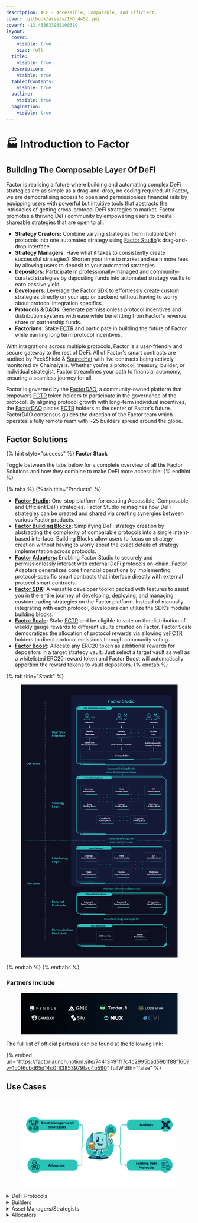 ```yaml
---
description: ACE - Accessible, Composable, and Efficient.
cover: .gitbook/assets/IMG_4452.jpg
coverY: -13.438633938100319
layout:
  cover:
    visible: true
    size: full
  title:
    visible: true
  description:
    visible: true
  tableOfContents:
    visible: true
  outline:
    visible: true
  pagination:
    visible: true
---
```


# 🏭 Introduction to Factor

## Building The Composable Layer Of DeFi

Factor is realising a future where building and automating complex DeFi strategies are as simple as a drag-and-drop, no coding required. At Factor, we are democratising access to open and permissionless financial rails by equipping users with powerful but intuitive tools that abstracts the intricacies of getting cross-protocol DeFi strategies to market. Factor promotes a thriving DeFi community by empowering users to create shareable strategies that are open to all.

* **Strategy Creators:** Combine varying strategies from multiple DeFi protocols into one automated strategy using [Factor Studio](factor-studio/factor-studio.md)'s drag-and-drop interface.
* **Strategy Managers:** Have what it takes to consistently create successful strategies? Shorten your time to market and earn more fees by allowing users to deposit to your automated strategies.
* **Depositors:** Participate in professionally-managed and community-curated strategies by depositing funds into automated strategy vaults to earn passive yield.
* **Developers:** Leverage the [Factor SDK](factor-sdk/factor-sdk.md) to effortlessly create custom strategies directly on your app or backend without having to worry about protocol integration specifics.
* **Protocols & DAOs:** Generate permissionless protocol incentives and distribution systems with ease while benefitting from Factor's revenue share or partnership funds.
* **Factorians:** Stake [FCTR](governance/fctr-token/) and participate in building the future of Factor while earning long term protocol incentives.

With integrations across multiple protocols, Factor is a user-friendly and secure gateway to the rest of DeFi. All of Factor's smart contracts are audited by PeckShield & [SourceHat](https://sourcehat.com/audits/Factor/) with live contracts being actively monitored by Chainalysis. Whether you're a protocol, treasury, builder, or individual strategist, Factor streamlines your path to financial autonomy, ensuring a seamless journey for all.

Factor is governed by the [FactorDAO](governance/factordao/), a community-owned platform that empowers [FCTR](governance/fctr-token/#fctr) token holders to participate in the governance of the protocol. By aligning protocol growth with long-term individual incentives, the [FactorDAO](governance/factordao/) places [FCTR](governance/fctr-token/#fctr) holders at the center of Factor’s future. FactorDAO consensus guides the direction of the Factor team which operates a fully remote ream with \~25 builders spread around the globe.

## Factor Solutions

{% hint style="success" %}
**Factor Stack**

Toggle between the tabs below for a complete overview of all the Factor Solutions and how they combine to make DeFi more accessible!
{% endhint %}

{% tabs %}
{% tab title="Products" %}
* [**Factor Studio**](factor-studio/factor-studio.md)**:** One-stop platform for creating Accessible, Composable, and Efficient DeFi strategies. Factor Studio reimagines how DeFi strategies can be created and shared via creating synergies between various Factor products.
* [**Factor Building Blocks**](./#factor-building-blocks)**:** Simplifying DeFi strategy creation by abstracting the complexity of comparable protocols into a single intent-based interface. Building Blocks allow users to focus on strategy creation without having to worry about the exact details of strategy implementation across protocols.
* [**Factor Adapters**](./#factor-adapters)**:** Enabling Factor Studio to securely and permissionlessly interact with external DeFi protocols on-chain. Factor Adapters generalizes core financial operations by implementing protocol-specific smart contracts that interface directly with external protocol smart contracts.
* [**Factor SDK**](./#factor-sdk)**:** A versatile developer toolkit packed with features to assist you in the entire journey of developing, deploying, and managing custom trading strategies on the Factor platform. Instead of manually integrating with each protocol, developers can utilize the SDK’s modular building blocks.
* [**Factor Scale**](governance/factor-scale/)**:** Stake [FCTR](governance/fctr-token/#fctr) and be eligible to vote on the distribution of weekly gauge rewards to different vaults created on Factor. Factor Scale democratizes the allocation of protocol rewards via allowing [veFCTR](governance/fctr-token/#vefctr) holders to direct protocol emissions through community voting.
* [**Factor Boost**](governance/factor-boost/)**:** Allocate any ERC20 token as additional rewards for depositors in a target strategy vault. Just select a target vault as well as a whitelisted ERC20 reward token and Factor Boost will automatically apportion the reward tokens to vault depositors.
{% endtab %}

{% tab title="Stack" %}
<figure><img src=".gitbook/assets/FactorStack.png" alt=""><figcaption></figcaption></figure>
{% endtab %}
{% endtabs %}

### Partners Include

<figure><img src=".gitbook/assets/image (12).png" alt=""><figcaption></figcaption></figure>

The full list of official partners can be found at the following link:

{% embed url="https://factorlaunch.notion.site/74413491f17c4c2995bad59b1f88f160?v=1c0f6cbd65d14c0f83853979fac4b590" fullWidth="false" %}

## Use Cases

<figure><img src=".gitbook/assets/FactorUseCase.png" alt=""><figcaption></figcaption></figure>

<details>

<summary>DeFi Protocols</summary>

<img src=".gitbook/assets/FactorUseCase_DeFiProtocols.png" alt="" data-size="original">

Expand your product suite and grow your ecosystem. With Factor Studio, you can:

* **Boost TVL**: Offer unique strategies that lure users, promoting a cycle of increased visibility and capital inflow.
* **Diversify Revenue**: Monetize custom strategies and structures tailored to your assets, and tap into new revenue streams through incentives.
* **Maximize Reach**: Leverage Factor's extensive network to showcase your innovations to a broader audience.
* **Governance Blackholes**: Easily launch governance blackholes to kickstart ‘wars’ and bribe markets for the protocol’s native token.

</details>

<details>

<summary>Builders</summary>

<img src=".gitbook/assets/FactorUseCase_Builders.png" alt="" data-size="original">

Transform your ideas into reality using Factor Studio's user-friendly interface.

* **Versatile Creation**: Studio's modular design is not limited to traditional DeFi structures; it opens up boundless possibilities, ranging from single to multi-asset yield, with or without leverage.
* **Barrier Breakdown**: Studio's intuitive interface bridges the gap between idea and execution, allowing even those without extensive coding experience to build and deploy sophisticated DeFi strategies. This paves the way for more innovative projects entering the ecosystem.
* **Speed to Market**: Accelerate the journey to MVP and beyond with Factor Studio. Speed up your development process, enabling you to swiftly launch your project and find your product-market fit.

</details>

<details>

<summary>Asset Managers/Strategists</summary>

<img src=".gitbook/assets/FactorUseCases_AssetManagers.png" alt="" data-size="original">

Leverage Factor’s infrastructure to launch new vehicles and grow TVL:

* **Customize Offerings**: Design and oversee products and strategies tailored to specific mandates, either using the interface or the SDK.
* **Defined Permissions**: Permissions can be configured to accept deposits only from pre-approved wallet addresses. This allows the implementation of regulatory processes like KYC in compliance with your jurisdiction's requirements.
* **Automated Actions**: Factor's programmatic building blocks can automate actions like portfolio rebalancing, following predefined rules and logic for seamless execution.

</details>

<details>

<summary>Allocators</summary>

<img src=".gitbook/assets/image.png" alt="" data-size="original">

Whether you are a treasury manager, on-chain fund, or an individual, Factor serves as a gateway to a vast ecosystem of tailored opportunities and projects.

* **Customized Allocation Pathways**: Every strategy has its nuances. With Factor, you have all the tools you need to select strategies that align with your specific risk parameters, objectives, and asset inclinations.
* **Efficient Exploration with Layered Filtering**: Skip the tedious deep dives and manual sifting. Factor's advanced filters quickly direct you to the most promising strategies that match your specific criteria.
* **Stay at the Forefront**: The DeFi landscape is constantly evolving. With Factor, you're always up-to-date with the latest strategies and innovations in the ecosystem.

</details>
